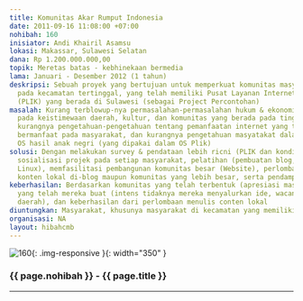 ```yaml
---
title: Komunitas Akar Rumput Indonesia
date: 2011-09-16 11:08:00 +07:00
nohibah: 160
inisiator: Andi Khairil Asamsu
lokasi: Makassar, Sulawesi Selatan
dana: Rp 1.200.000.000,00
topik: Meretas batas - kebhinekaan bermedia
lama: Januari - Desember 2012 (1 tahun)
deskripsi: Sebuah proyek yang bertujuan untuk memperkuat komunitas masyarakat, khususnya
  pada kecamatan tertinggal, yang telah memiliki Pusat Layanan Internet Kecamatan
  (PLIK) yang berada di Sulawesi (sebagai Project Percontohan)
masalah: Kurang terblowup-nya permasalahan-permasalahan hukum & ekonomi ataupun sampai
  pada keistimewaan daerah, kultur, dan komunitas yang berada pada tinggat kecamatan;
  kurangnya pengetahuan-pengetahuan tentang pemanfaatan internet yang tepat guna &
  bermanfaat pada masyarakat, dan kurangnya pengetahuan masyatakat dalam menggunakan
  OS hasil anak negri (yang dipakai dalam OS Plik)
solusi: Dengan melakukan survey & pendataan lebih ricni (PLIK dan kondisi sosial masyarakat),
  sosialisasi projek pada setiap masyarakat, pelatihan (pembuatan blog, dan penggunaan
  Linux), memfasilitasi pembangunan komunitas besar (Website), perlombaan menulis
  konten lokal di-blog maupun komunitas yang lebih besar, serta pendampingan dan monitoring
keberhasilan: Berdasarkan komunitas yang telah terbentuk (apresiasi masyarakat), blog
  yang telah mereka buat (intens tidaknya mereka menyalurkan ide, wacana, dan isu
  daerah), dan keberhasilan dari perlombaan menulis conten lokal
diuntungkan: Masyarakat, khusunya masyarakat di kecamatan yang memiliki PLIK
organisasi: NA
layout: hibahcmb
---
```


![160](/static/img/hibahcmb/160.png){: .img-responsive }{: width="350" }

### {{ page.nohibah }} - {{ page.title }}

---
